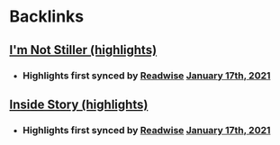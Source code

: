 
# Backlinks
## [I'm Not Stiller (highlights)](<I'm Not Stiller (highlights).md>)
- ### Highlights first synced by [Readwise](<Readwise.md>) [January 17th, 2021](<January 17th, 2021.md>)

## [Inside Story (highlights)](<Inside Story (highlights).md>)
- ### Highlights first synced by [Readwise](<Readwise.md>) [January 17th, 2021](<January 17th, 2021.md>)


